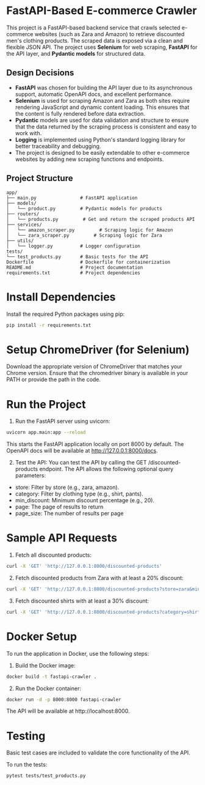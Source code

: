 # FastAPI-Based E-commerce Crawler

This project is a FastAPI-based backend service that crawls selected e-commerce websites (such as Zara and Amazon) to retrieve discounted men's clothing products. The scraped data is exposed via a clean and flexible JSON API. The project uses **Selenium** for web scraping, **FastAPI** for the API layer, and **Pydantic models** for structured data.

## Design Decisions

- **FastAPI** was chosen for building the API layer due to its asynchronous support, automatic OpenAPI docs, and excellent performance.
- **Selenium** is used for scraping Amazon and Zara as both sites require rendering JavaScript and dynamic content loading. This ensures that the content is fully rendered before data extraction.
- **Pydantic** models are used for data validation and structure to ensure that the data returned by the scraping process is consistent and easy to work with.
- **Logging** is implemented using Python's standard logging library for better traceability and debugging.
- The project is designed to be easily extendable to other e-commerce websites by adding new scraping functions and endpoints.

## Project Structure

```plaintext
app/
├── main.py                # FastAPI application
├── models/                
│   └── product.py         # Pydantic models for products
├── routers/                
│   └── products.py         # Get and return the scraped products API
├── services/
│   └── amazon_scraper.py         # Scraping logic for Amazon
│   └── zara_scraper.py         # Scraping logic for Zara
├── utils/
│   └── logger.py          # Logger configuration
tests/
└── test_products.py       # Basic tests for the API
Dockerfile                 # Dockerfile for containerization
README.md                  # Project documentation
requirements.txt           # Project dependencies
```

# Install Dependencies

Install the required Python packages using pip:
```bash
pip install -r requirements.txt
```

# Setup ChromeDriver (for Selenium)

Download the appropriate version of ChromeDriver that matches your Chrome version.
Ensure that the chromedriver binary is available in your PATH or provide the path in the code.

# Run the Project

1. Run the FastAPI server using uvicorn:
```bash
uvicorn app.main:app --reload
```
This starts the FastAPI application locally on port 8000 by default. The OpenAPI docs will be available at http://127.0.0.1:8000/docs.

2. Test the API:
You can test the API by calling the GET /discounted-products endpoint. The API allows the following optional query parameters:

- store: Filter by store (e.g., zara, amazon).
- category: Filter by clothing type (e.g., shirt, pants).
- min_discount: Minimum discount percentage (e.g., 20).
- page: The page of results to return
- page_size: The number of results per page

# Sample API Requests

1. Fetch all discounted products:
```bash
curl -X 'GET' 'http://127.0.0.1:8000/discounted-products'
```
2. Fetch discounted products from Zara with at least a 20% discount:
```bash
curl -X 'GET' 'http://127.0.0.1:8000/discounted-products?store=zara&min_discount=20'

```
3. Fetch discounted shirts with at least a 30% discount:
```bash
curl -X 'GET' 'http://127.0.0.1:8000/discounted-products?category=shirt&min_discount=30'
```

# Docker Setup

To run the application in Docker, use the following steps:
1. Build the Docker image:
```bash
docker build -t fastapi-crawler .
```
2. Run the Docker container:
```bash
docker run -d -p 8000:8000 fastapi-crawler
```
The API will be available at http://localhost:8000.

# Testing

Basic test cases are included to validate the core functionality of the API.

To run the tests:
```bash
pytest tests/test_products.py
```